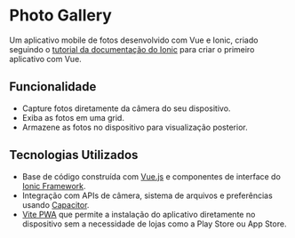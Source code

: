 # Photo Gallery
Um aplicativo mobile de fotos desenvolvido com Vue e Ionic, criado seguindo o [tutorial da documentação do Ionic](https://ionicframework.com/docs/vue/your-first-app) para criar o primeiro aplicativo com Vue.

## Funcionalidade

- Capture fotos diretamente da câmera do seu dispositivo.
- Exiba as fotos em uma grid.
- Armazene as fotos no dispositivo para visualização posterior.


## Tecnologias Utilizados

- Base de código construída com [Vue.js](https://vuejs.org/) e componentes de interface do [Ionic Framework](https://ionicframework.com/).
- Integração com APIs de câmera, sistema de arquivos e preferências usando [Capacitor](https://capacitorjs.com/).
- [Vite PWA](https://vite-pwa-org.netlify.app/) que permite a instalação do aplicativo diretamente no dispositivo sem a necessidade de lojas como a Play Store ou App Store.


